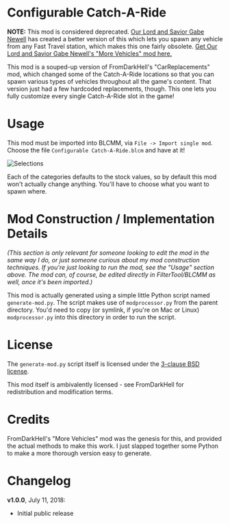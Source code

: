 Configurable Catch-A-Ride
=========================

**NOTE:** This mod is considered deprecated.  [Our Lord and Savior Gabe Newell](https://github.com/BLCM/BLCMods/tree/master/Borderlands%202%20mods/OurLordAndSaviorGabeNewell)
has created a better version of this which lets you spawn any vehicle
from any Fast Travel station, which makes this one fairly obsolete.
[Get Our Lord and Savior Gabe Newell's "More Vehicles" mod here.](https://github.com/BLCM/BLCMods/blob/master/Borderlands%202%20mods/OurLordAndSaviorGabeNewell/MoreVehicles.blcm)

This mod is a souped-up version of FromDarkHell's "CarReplacements" mod,
which changed some of the Catch-A-Ride locations so that you can spawn
various types of vehicles throughout all the game's content.  That version
just had a few hardcoded replacements, though.  This one lets you fully
customize every single Catch-A-Ride slot in the game!

Usage
=====

This mod must be imported into BLCMM, via `File -> Import single mod`.
Choose the file `Configurable Catch-A-Ride.blcm` and have at it!

![Selections](screenshot.png)

Each of the categories defaults to the stock values, so by default this
mod won't actually change anything.  You'll have to choose what you want
to spawn where.

Mod Construction / Implementation Details
=========================================

*(This section is only relevant for someone looking to edit the mod in the
same way I do, or just someone curious about my mod construction techniques.
If you're just looking to run the mod, see the "Usage" section above.  The
mod can, of course, be edited directly in FilterTool/BLCMM as well, once it's
been imported.)*

This mod is actually generated using a simple little Python script named
`generate-mod.py`.  The script makes use of `modprocessor.py` from the parent
directory.  You'd need to copy (or symlink, if you're on Mac or Linux)
`modprocessor.py` into this directory in order to run the script.

License
=======

The `generate-mod.py` script itself is licensed under the
[3-clause BSD license](https://opensource.org/licenses/BSD-3-Clause).

This mod itself is ambivalently licensed - see FromDarkHell for redistribution
and modification terms.

Credits
=======

FromDarkHell's "More Vehicles" mod was the genesis for this, and provided
the actual methods to make this work.  I just slapped together some Python to
make a more thorough version easy to generate.

Changelog
=========

**v1.0.0**, July 11, 2018:
 * Initial public release

